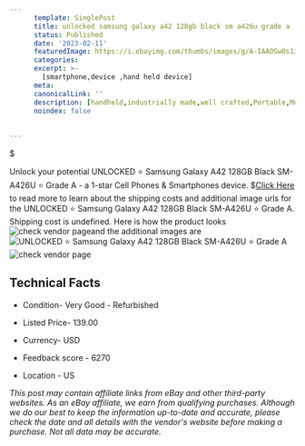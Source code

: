 ```yaml
---
      template: SinglePost
      title: unlocked samsung galaxy a42 128gb black sm a426u grade a
      status: Published
      date: '2023-02-11'
      featuredImage: https://i.ebayimg.com/thumbs/images/g/A-IAAOSwOs1ixkPG/s-l225.jpg
      categories: 
      excerpt: >-
        [smartphone,device ,hand held device]
      meta:
      canonicalLink: ''
      description: [handheld,industrially made,well crafted,Portable,Mobile,Compact,Convenient,Lightweight,Maneuverable,Man-portable,Miniature,Carriable,Hand-held,Light,Holdable,Transportable,Mobile device,Pocket-sized,On-the-go,Wireless,Cordless,Compact size,Convenient size, smartphone,device ,hand held device]
      noindex: false
      
        
---
```

$

Unlock your potential UNLOCKED ⭐ Samsung Galaxy A42 128GB Black SM-A426U ⭐ Grade A - a 1-star Cell Phones & Smartphones device.
$[Click Here](https://www.ebay.com/itm/275429030249?hash=item4020d97969%3Ag%3AA-IAAOSwOs1ixkPG&amdata=enc%3AAQAHAAAA4FXNuYO39dZXzLlttYq%2B3qONWlSxUvOi9%2FJ83sBw0lJk39aD5Uxj2BciaJFq5jUwH16sj0UGLzWZ1H4FMVQ2Gl0Amtz8%2FUowAmUo372NF2AaDPQdmXBboE5XPYcN4fQEafVFV2Fs5c4atq6L5pTPaL7%2B9sf4bsNF3JIXC7qtTCJQZgcDsn97WrOJHNBLkdMSXe7u6zlr1E4RemuUVhvgIzjmQ854fE1UwpEiyOOVP65ndEt3Q4zrpcW1XV66MzssdGd%2Bt6syE5gNNGO%2BlGvuVoWNZC79J%2Bjk9eoTTyKrvPcu&mkevt=1&mkcid=1&mkrid=711-53200-19255-0&campid=%253CePNCampaignId%253E&customid=%253CreferenceId%253E&toolid=10049) to read more to learn about the shipping costs and additional image urls for the UNLOCKED ⭐ Samsung Galaxy A42 128GB Black SM-A426U ⭐ Grade A. Shipping cost is undefined. Here is how the product looks ![check vendor page](https://i.ebayimg.com/thumbs/images/g/A-IAAOSwOs1ixkPG/s-l225.jpg)and the additional images are![UNLOCKED ⭐ Samsung Galaxy A42 128GB Black SM-A426U ⭐ Grade A](https://i.ebayimg.com/images/g/A-IAAOSwOs1ixkPG/s-l960.jpg)![check vendor page](https://origin-galleryplus.ebayimg.com/ws/web/275429030249_2_0_1/225x225.jpg,https://origin-galleryplus.ebayimg.com/ws/web/275429030249_3_0_1/225x225.jpg,https://origin-galleryplus.ebayimg.com/ws/web/275429030249_4_0_1/225x225.jpg,https://origin-galleryplus.ebayimg.com/ws/web/275429030249_5_0_1/225x225.jpg)



 ## Technical Facts 



     
      

 - Condition- Very Good - Refurbished 


      

 - Listed Price- 139.00 


      

 - Currency- USD 


      

 - Feedback score - 6270 


      

 - Location - US 


      
      

 *_This post may contain affiliate links from eBay and other third-party websites. As an eBay affiliate, we earn from qualifying purchases. Although we do our best to keep the information up-to-date and accurate, please check the date and all details with the vendor's website before making a purchase. Not all data may be accurate._*






